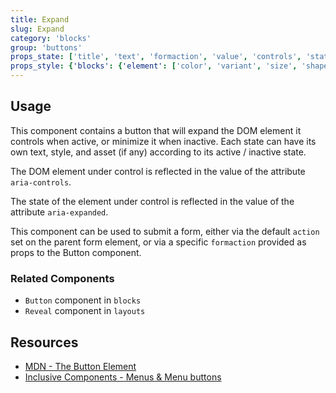 ```yaml
---
title: Expand
slug: Expand
category: 'blocks'
group: 'buttons'
props_state: ['title', 'text', 'formaction', 'value', 'controls', 'states']
props_style: {'blocks': {'element': ['color', 'variant', 'size', 'shape']}}
---
```


## Usage

This component contains a button that will expand the DOM element it controls when active, or minimize it when inactive. Each state can have its own text, style, and asset (if any) according to its active / inactive state.

The DOM element under control is reflected in the value of the attribute `aria-controls`.

The state of the element under control is reflected in the value of the attribute `aria-expanded`.

This component can be used to submit a form, either via the default `action` set on the parent form element, or via a specific `formaction` provided as props to the Button component.

### Related Components

- `Button` component in `blocks`
- `Reveal` component in `layouts`

## Resources

- [MDN - The Button Element](https://developer.mozilla.org/en-US/docs/Web/HTML/Element/button)
- [Inclusive Components - Menus & Menu buttons](https://inclusive-components.design/menus-menu-buttons/)
